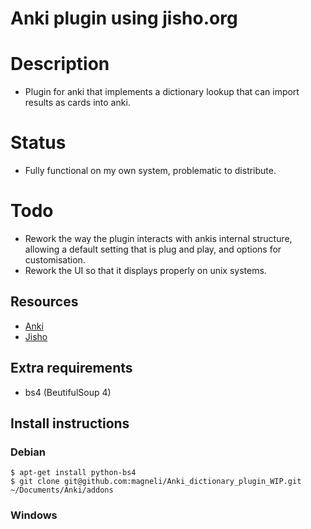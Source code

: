 # Anki plugin using jisho.org

# Description

   * Plugin for anki that implements a dictionary lookup that can import results as cards into anki.

# Status

   * Fully functional on my own system, problematic to distribute.

# Todo

   * Rework the way the plugin interacts with ankis internal structure, allowing a default setting that is plug and play, and options for customisation.
   * Rework the UI so that it displays properly on unix systems.

## Resources

   * [Anki](http://ankisrs.net/)
   * [Jisho](http://classic.jisho.org/)

## Extra requirements

   * bs4 (BeutifulSoup 4)


## Install instructions

### Debian

    $ apt-get install python-bs4
    $ git clone git@github.com:magneli/Anki_dictionary_plugin_WIP.git ~/Documents/Anki/addons

### Windows


